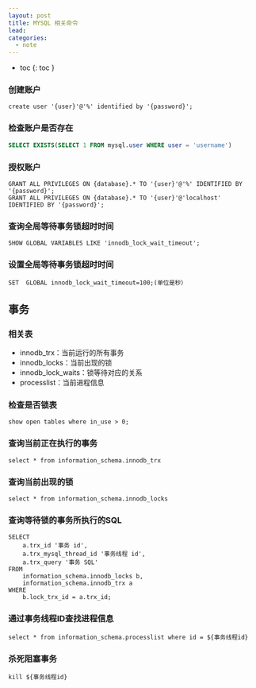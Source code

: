 ```yaml
---
layout: post
title: MYSQL 相关命令
lead: 
categories: 
  - note
---
```


- toc
{: toc }


### 创建账户

```mysql
create user '{user}'@'%' identified by '{password}';
```



### 检查账户是否存在

```sql
SELECT EXISTS(SELECT 1 FROM mysql.user WHERE user = 'username')
```



### 授权账户

```mysql
GRANT ALL PRIVILEGES ON {database}.* TO '{user}'@'%' IDENTIFIED BY '{password}';
GRANT ALL PRIVILEGES ON {database}.* TO '{user}'@'localhost' IDENTIFIED BY '{password}';
```



### 查询全局等待事务锁超时时间

```mysql
SHOW GLOBAL VARIABLES LIKE 'innodb_lock_wait_timeout';
```



### 设置全局等待事务锁超时时间

```mysql
SET  GLOBAL innodb_lock_wait_timeout=100;(单位是秒）
```



## 事务

### 相关表

- innodb_trx：当前运行的所有事务
- innodb_locks：当前出现的锁
- innodb_lock_waits：锁等待对应的关系
- processlist：当前进程信息



### 检查是否锁表

```mysql
show open tables where in_use > 0;
```



### 查询当前正在执行的事务

```mysql
select * from information_schema.innodb_trx
```



### 查询当前出现的锁

```mysql
select * from information_schema.innodb_locks
```



### 查询等待锁的事务所执行的SQL

```mysql
SELECT
    a.trx_id '事务 id',
    a.trx_mysql_thread_id '事务线程 id',
    a.trx_query '事务 SQL' 
FROM
    information_schema.innodb_locks b,
    information_schema.innodb_trx a 
WHERE
    b.lock_trx_id = a.trx_id;
```



### 通过事务线程ID查找进程信息

```mysql
select * from information_schema.processlist where id = ${事务线程id}
```



### 杀死阻塞事务

```mysql
kill ${事务线程id}
```

